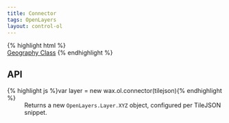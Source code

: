 ```yaml
---
title: Connector
tags: OpenLayers
layout: control-ol
---
```


<div class='live'>
{% highlight html %}
<div id='map-div'></div>
<a class='attribution' href='http://mapbox.com/tileset/geography-class'>Geography Class</a>
<script>
wax.tilejson('http://d.tiles.mapbox.com/v2/mapbox.blue-marble-topo-bathy-jan.jsonp',
function(tilejson) {
    var map = new OpenLayers.Map({
        div: 'map-div',
        controls: [
            new OpenLayers.Control.Navigation(),
        ],
        layers: [
            wax.ol.connector(tilejson)
        ]
    });
    map.zoomTo(2);
});
</script>
{% endhighlight %}
</div>

## API

<dl>
  <dt>{% highlight js %}var layer = new wax.ol.connector(tilejson){% endhighlight %}</dt>
  <dd>
    Returns a new <code>OpenLayers.Layer.XYZ</code> object, configured per TileJSON snippet.
  </dd>
</dl>


